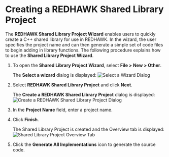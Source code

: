 # Creating a REDHAWK Shared Library Project

The **REDHAWK Shared Library Project Wizard** enables users to quickly create a C++ shared library for use in REDHAWK. In the wizard, the user specifies the project name and can then generate a simple set of code files to begin adding in library functions. The following procedure explains how to use the **Shared Library Project Wizard**.

1.  To open the **Shared Library Project Wizard**, select **File > New > Other**.

    The **Select a wizard** dialog is displayed:
    ![Select a Wizard Dialog](img/selectawizard.png)

2.  Select **REDHAWK Shared Library Project** and click **Next**.

    The **Create a REDHAWK Shared Library Project** dialog is displayed:
    ![Create a REDHAWK Shared Library Project Dialog](img/NewSharedLibraryProject.png)

3.  In the **Project Name** field, enter a project name.

4.  Click **Finish**.

    The Shared Library Project is created and the Overview tab is displayed:
    ![Shared Library Project Overview Tab](img/SharedLibProjOverview.png)

5.  Click the **Generate All Implementations** icon to generate the source code.
